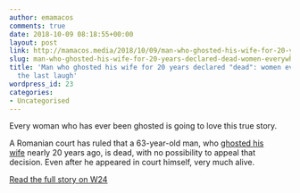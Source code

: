 ```yaml
---
author: emamacos
comments: true
date: 2018-10-09 08:18:55+00:00
layout: post
link: http://mamacos.media/2018/10/09/man-who-ghosted-his-wife-for-20-years-declared-dead-women-everywhere-have-the-last-laugh/
slug: man-who-ghosted-his-wife-for-20-years-declared-dead-women-everywhere-have-the-last-laugh
title: 'Man who ghosted his wife for 20 years declared "dead": women everywhere have
  the last laugh'
wordpress_id: 23
categories:
- Uncategorised
---
```


Every woman who has ever been ghosted is going to love this true story.






A Romanian court has ruled that a 63-year-old man, who [ghosted his wife](https://www.thecut.com/2018/03/court-declares-live-romanian-man-dead-constantin-reliu.html) nearly 20 years ago, is dead, with no possibility to appeal that decision. Even after he appeared in court himself, very much alive.

[Read the full story on W24](https://www.w24.co.za/Love/Dating/man-who-ghosted-his-wife-for-20-years-declared-dead-women-everywhere-have-the-last-laugh-20180418)


